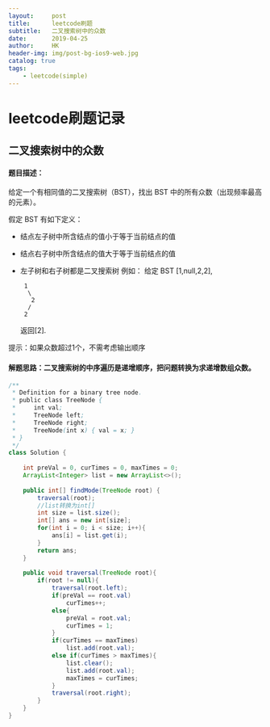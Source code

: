 ```yaml
---
layout:     post
title:      leetcode刷题
subtitle:   二叉搜索树中的众数
date:       2019-04-25
author:     HK
header-img: img/post-bg-ios9-web.jpg
catalog: true
tags:
    - leetcode(simple)
---
```

# leetcode刷题记录
## 二叉搜索树中的众数

#### 题目描述：
给定一个有相同值的二叉搜索树（BST），找出 BST 中的所有众数（出现频率最高的元素）。

假定 BST 有如下定义：

* 结点左子树中所含结点的值小于等于当前结点的值
* 结点右子树中所含结点的值大于等于当前结点的值
* 左子树和右子树都是二叉搜索树
例如：
    给定 BST [1,null,2,2],

       1
        \
         2
        /
       2
    返回[2].

提示：如果众数超过1个，不需考虑输出顺序

#### 解题思路：二叉搜索树的中序遍历是递增顺序，把问题转换为求递增数组众数。
```java
/**
 * Definition for a binary tree node.
 * public class TreeNode {
 *     int val;
 *     TreeNode left;
 *     TreeNode right;
 *     TreeNode(int x) { val = x; }
 * }
 */
class Solution {
    
    int preVal = 0, curTimes = 0, maxTimes = 0;
    ArrayList<Integer> list = new ArrayList<>();
    
    public int[] findMode(TreeNode root) {
        traversal(root);
        //list转换为int[]
        int size = list.size();
        int[] ans = new int[size];
        for(int i = 0; i < size; i++){
            ans[i] = list.get(i);
        }
        return ans;
    }
    
    public void traversal(TreeNode root){
        if(root != null){
            traversal(root.left);
            if(preVal == root.val)
                curTimes++;
            else{
                preVal = root.val;
                curTimes = 1;
            }
            if(curTimes == maxTimes)
                list.add(root.val);
            else if(curTimes > maxTimes){
                list.clear();
                list.add(root.val);
                maxTimes = curTimes;
            }
            traversal(root.right);
        }
    } 
}
```
